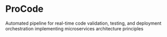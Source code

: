 # ProCode
Automated pipeline for real-time code validation, testing, and deployment orchestration implementing microservices architecture principles
